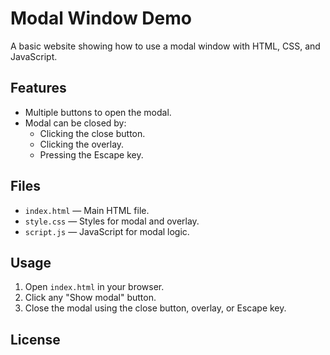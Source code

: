 # Modal Window Demo

A basic website showing how to use a modal window with HTML, CSS, and JavaScript.

## Features

- Multiple buttons to open the modal.
- Modal can be closed by:
  - Clicking the close button.
  - Clicking the overlay.
  - Pressing the Escape key.

## Files

- `index.html` — Main HTML file.
- `style.css` — Styles for modal and overlay.
- `script.js` — JavaScript for modal logic.

## Usage

1. Open `index.html` in your browser.
2. Click any "Show modal" button.
3. Close the modal using the close button, overlay, or Escape key.

## License
